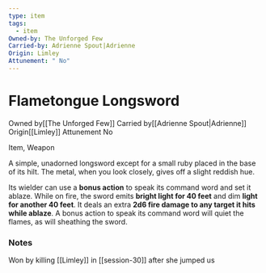 ```yaml
---
type: item
tags:
  - item
Owned-by: The Unforged Few
Carried-by: Adrienne Spout|Adrienne
Origin: Limley
Attunement: " No"
---
```


# Flametongue Longsword

<span class="dataview inline-field"><span class="inline-field-key">Owned by</span><span class="inline-field-value">[[The Unforged Few]]</span></span>
<span class="dataview inline-field"><span class="inline-field-key">Carried by</span><span class="inline-field-value">[[Adrienne Spout|Adrienne]]</span></span>
<span class="dataview inline-field"><span class="inline-field-key">Origin</span><span class="inline-field-value">[[Limley]]</span></span>
<span class="dataview inline-field"><span class="inline-field-key">Attunement</span><span class="inline-field-value"> No</span></span>

Item, Weapon

A simple, unadorned longsword except for a small ruby placed in the base of its hilt. The metal, when you look closely, gives off a slight reddish hue. 

Its wielder can use a **bonus action** to speak its command word and set it ablaze. While on fire, the sword emits **bright light for 40 feet** and dim **light for another 40 feet**. It deals an extra **2d6 fire damage to any target it hits while ablaze**. A bonus action to speak its command word will quiet the flames, as will sheathing the sword.


### Notes
Won by killing [[Limley]] in [[session-30]] after she jumped us 
